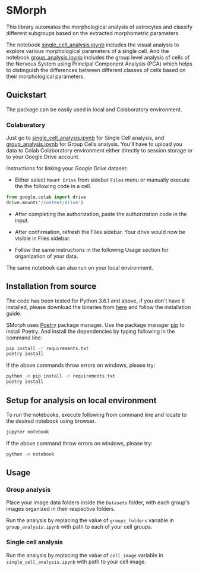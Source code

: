 # SMorph

This library automates the morphological analysis of astrocytes and classify
different subgroups based on the extracted morphometric parameters.

The notebook [single_cell_analysis.ipynb](./single_cell_analysis.ipynb)
includes the visual analysis to explore various morphological parameters of a
single cell. And the notebook [group_analysis.ipynb](./group_analysis.ipynb)
includes the group level analysis of cells of the Nervous System using
Principal Component Analysis (PCA) which helps to distinguish the differences
between different classes of cells based on their morphological parameters.

## Quickstart

The package can be easily used in local and Colaboratory environment.

### Colaboratory

Just go to
[single_cell_analysis.ipynb](https://colab.research.google.com/github/parulsethi/SMorph/blob/master/single_cell_analysis.ipynb)
for Single Cell analysis, and
[group_analysis.ipynb](https://colab.research.google.com/github/parulsethi/SMorph/blob/master/group_analysis.ipynb)
for Group Cells analysis. You'll have to upload you data to Colab Colaboratory
environment either directly to session storage or to your Google Drive account.

Instructions for linking your *Google Drive* dataset:

- Either select `Mount Drive` from sidebar `Files` menu or manually execute the the following code in a cell.

```python
from google.colab import drive
drive.mount('/content/drive')
```

- After completing the authorization, paste the authorization code in the input.

- After confirmation, refresh the Files sidebar. Your drive would now be visible in Files sidebar.

- Follow the same instructions in the following Usage section for
organization of your data.

The same notebook can also run on your local environment.

## Installation from source

The code has been tested for Python 3.6.1 and above, if you don't have it
installed, please download the binaries from
[here](https://www.python.org/downloads/) and
follow the installation guide.

SMorph uses [Poetry](https://python-poetry.org) package manager.
Use the package manager [pip](https://pip.pypa.io/en/stable/) to install Poetry.
And install the dependencies by typing following in the command line:

```sh
pip install -r requirements.txt
poetry install
```

If the above commands throw errors on windows, please try:

```sh
python -m pip install -r requirements.txt
poetry install
```

## Setup for analysis on local environment

To run the notebooks, execute following from command line and locate to the
desired notebook using browser.

```sh
jupyter notebook
```

If the above command throw errors on windows, please try:

```sh
python -m notebook
```

## Usage

### Group analysis

Place your image data folders inside the `Datasets` folder, with each group's
images organized in their respective folders.

Run the analysis by replacing the value of `groups_folders` variable in
`group_analysis.ipynb` with path to each of your cell groups.

### Single cell analysis

Run the analysis by replacing the value of `cell_image` variable in
`single_cell_analysis.ipynb` with path to your cell image.
